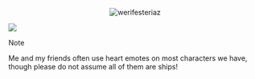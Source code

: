 <p align="center"> <img src="https://komarev.com/ghpvc/?username=werifesteriaz&label=%3C%F0%9D%9F%91&color=8eced4&style=flat" alt="werifesteriaz" /> </p>

![](https://files.catbox.moe/sp0vm8.png)

> [!NOTE]
> Me and my friends often use heart emotes on most characters we have, though please do not assume all of them are ships! 
